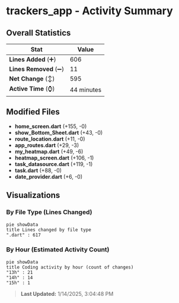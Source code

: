 # trackers_app - Activity Summary 

## Overall Statistics

| Stat                   | Value                                                             |
| ---------------------- | ----------------------------------------------------------------- |
| **Lines Added** (➕)   | 606                                          |
| **Lines Removed** (➖) | 11                                        |
| **Net Change** (↕)    | 595                |
| **Active Time** (⌚)   | 44 minutes |


## Modified Files
- **home_screen.dart** (+155, -0)
- **show_Bottom_Sheet.dart** (+43, -0)
- **route_location.dart** (+11, -0)
- **app_routes.dart** (+29, -3)
- **my_heatmap.dart** (+49, -6)
- **heatmap_screen.dart** (+106, -1)
- **task_datasource.dart** (+119, -1)
- **task.dart** (+88, -0)
- **date_provider.dart** (+6, -0)

## Visualizations

### By File Type (Lines Changed)

```mermaid
pie showData
title Lines changed by file type
".dart" : 617
```

### By Hour (Estimated Activity Count)

```mermaid
pie showData
title Coding activity by hour (count of changes)
"13h" : 21
"14h" : 14
"15h" : 1
```


> **Last Updated:** 1/14/2025, 3:04:48 PM